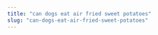 ```yaml
---
title: "can dogs eat air fried sweet potatoes"
slug: "can-dogs-eat-air-fried-sweet-potatoes"
---
```


